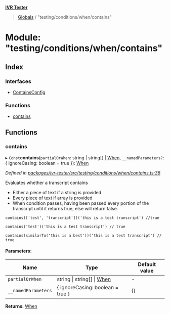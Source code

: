 **[IVR Tester](../README.md)**

> [Globals](../README.md) / "testing/conditions/when/contains"

# Module: "testing/conditions/when/contains"

## Index

### Interfaces

* [ContainsConfig](../interfaces/_testing_conditions_when_contains_.containsconfig.md)

### Functions

* [contains](_testing_conditions_when_contains_.md#contains)

## Functions

### contains

▸ `Const`**contains**(`partialOrWhen`: string \| string[] \| [When](_testing_conditions_when_when_.md#when), `__namedParameters?`: { ignoreCasing: boolean = true }): [When](_testing_conditions_when_when_.md#when)

*Defined in [packages/ivr-tester/src/testing/conditions/when/contains.ts:36](https://github.com/SketchingDev/ivr-tester/blob/5493745/packages/ivr-tester/src/testing/conditions/when/contains.ts#L36)*

Evaluates whether a transcript contains
* Either a piece of text if a string is provided
* Every piece of text if array is provided
* When condition passes, having been passed every portion of
  the transcript until it returns true, else will return false.

```
contains(['test', 'transcript'])('this is a test transcript') //true
```

```
contains('test')('this is a test transcript') // true
```

```
contains(similarTo('this is a best'))('this is a test transcript') // true
```

#### Parameters:

Name | Type | Default value |
------ | ------ | ------ |
`partialOrWhen` | string \| string[] \| [When](_testing_conditions_when_when_.md#when) | - |
`__namedParameters` | { ignoreCasing: boolean = true } | {} |

**Returns:** [When](_testing_conditions_when_when_.md#when)
